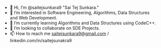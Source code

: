 - 👋 Hi, I’m @saitejsunkara9 "Sai Tej Sunkara."
- 👀 I’m interested in Software Engineering, Algorithms, Data Structures and Web Development.
- 🌱 I’m currently learning Algorithms and Data Structures using CodeC++.
- 💞️ I’m looking to collaborate on SDE Projects.
- 📫 How to reach me saitejsunkara9@gmail.com / linkedin.com/in/saitejsunakra9

<!---
saitejsunkara9/saitejsunkara9 is a ✨ special ✨ repository because its `README.md` (this file) appears on your GitHub profile.
You can click the Preview link to take a look at your changes.
--->
